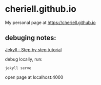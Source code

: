 # cheriell.github.io

My personal page at https://cheriell.github.io



## debuging notes:

[Jekyll - Step by step tutorial](https://jekyllrb.com/docs/step-by-step/01-setup/)

debug locally, run:

    jekyll serve

open page at localhost:4000


